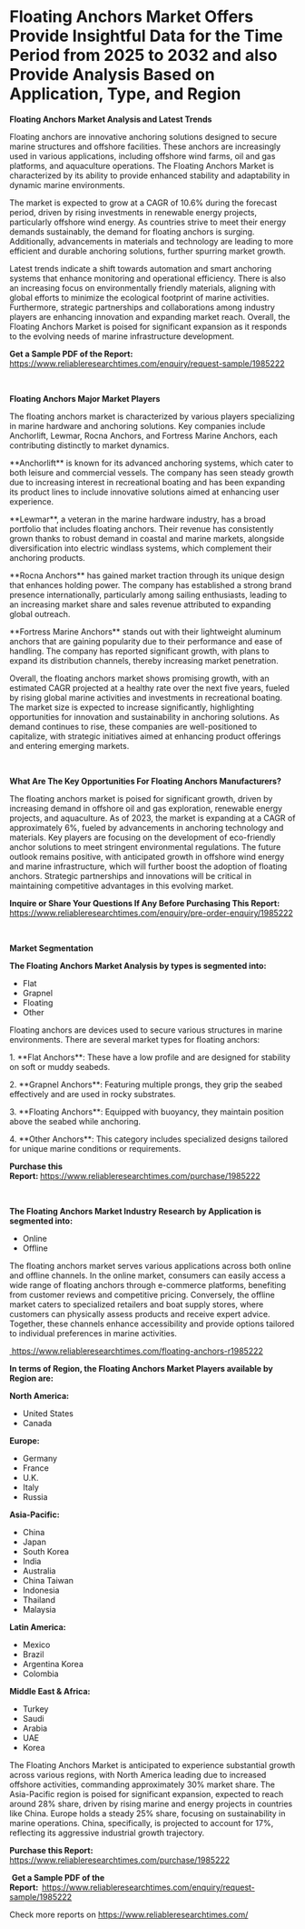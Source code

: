 <p><h1>Floating Anchors Market Offers Provide Insightful Data for the Time Period from 2025 to 2032 and also Provide Analysis Based on Application, Type, and Region</h1></p><p><strong>Floating Anchors Market Analysis and Latest Trends</strong></p>
<p><p>Floating anchors are innovative anchoring solutions designed to secure marine structures and offshore facilities. These anchors are increasingly used in various applications, including offshore wind farms, oil and gas platforms, and aquaculture operations. The Floating Anchors Market is characterized by its ability to provide enhanced stability and adaptability in dynamic marine environments.</p><p>The market is expected to grow at a CAGR of 10.6% during the forecast period, driven by rising investments in renewable energy projects, particularly offshore wind energy. As countries strive to meet their energy demands sustainably, the demand for floating anchors is surging. Additionally, advancements in materials and technology are leading to more efficient and durable anchoring solutions, further spurring market growth.</p><p>Latest trends indicate a shift towards automation and smart anchoring systems that enhance monitoring and operational efficiency. There is also an increasing focus on environmentally friendly materials, aligning with global efforts to minimize the ecological footprint of marine activities. Furthermore, strategic partnerships and collaborations among industry players are enhancing innovation and expanding market reach. Overall, the Floating Anchors Market is poised for significant expansion as it responds to the evolving needs of marine infrastructure development.</p></p>
<p><strong>Get a Sample PDF of the Report:&nbsp;</strong> <a href="https://www.reliableresearchtimes.com/enquiry/request-sample/1985222?utm_campaign=2774&utm_medium=2&utm_source=Github&utm_content=ia&utm_term=10042025&utm_id=floating-anchors">https://www.reliableresearchtimes.com/enquiry/request-sample/1985222</a></p>
<p>&nbsp;</p>
<p><strong>Floating Anchors Major Market Players</strong></p>
<p><p>The floating anchors market is characterized by various players specializing in marine hardware and anchoring solutions. Key companies include Anchorlift, Lewmar, Rocna Anchors, and Fortress Marine Anchors, each contributing distinctly to market dynamics.</p><p>**Anchorlift** is known for its advanced anchoring systems, which cater to both leisure and commercial vessels. The company has seen steady growth due to increasing interest in recreational boating and has been expanding its product lines to include innovative solutions aimed at enhancing user experience. </p><p>**Lewmar**, a veteran in the marine hardware industry, has a broad portfolio that includes floating anchors. Their revenue has consistently grown thanks to robust demand in coastal and marine markets, alongside diversification into electric windlass systems, which complement their anchoring products. </p><p>**Rocna Anchors** has gained market traction through its unique design that enhances holding power. The company has established a strong brand presence internationally, particularly among sailing enthusiasts, leading to an increasing market share and sales revenue attributed to expanding global outreach.</p><p>**Fortress Marine Anchors** stands out with their lightweight aluminum anchors that are gaining popularity due to their performance and ease of handling. The company has reported significant growth, with plans to expand its distribution channels, thereby increasing market penetration.</p><p>Overall, the floating anchors market shows promising growth, with an estimated CAGR projected at a healthy rate over the next five years, fueled by rising global marine activities and investments in recreational boating. The market size is expected to increase significantly, highlighting opportunities for innovation and sustainability in anchoring solutions. As demand continues to rise, these companies are well-positioned to capitalize, with strategic initiatives aimed at enhancing product offerings and entering emerging markets.</p></p>
<p>&nbsp;</p>
<p><strong>What Are The Key Opportunities For Floating Anchors Manufacturers?</strong></p>
<p><p>The floating anchors market is poised for significant growth, driven by increasing demand in offshore oil and gas exploration, renewable energy projects, and aquaculture. As of 2023, the market is expanding at a CAGR of approximately 6%, fueled by advancements in anchoring technology and materials. Key players are focusing on the development of eco-friendly anchor solutions to meet stringent environmental regulations. The future outlook remains positive, with anticipated growth in offshore wind energy and marine infrastructure, which will further boost the adoption of floating anchors. Strategic partnerships and innovations will be critical in maintaining competitive advantages in this evolving market.</p></p>
<p><strong>Inquire or Share Your Questions If Any Before Purchasing This Report:</strong> <a href="https://www.reliableresearchtimes.com/enquiry/pre-order-enquiry/1985222?utm_campaign=2774&utm_medium=2&utm_source=Github&utm_content=ia&utm_term=10042025&utm_id=floating-anchors">https://www.reliableresearchtimes.com/enquiry/pre-order-enquiry/1985222</a></p>
<p>&nbsp;</p>
<p><strong>Market Segmentation</strong></p>
<p><strong>The Floating Anchors Market Analysis by types is segmented into:</strong></p>
<p><ul><li>Flat</li><li>Grapnel</li><li>Floating</li><li>Other</li></ul></p>
<p><p>Floating anchors are devices used to secure various structures in marine environments. There are several market types for floating anchors: </p><p>1. **Flat Anchors**: These have a low profile and are designed for stability on soft or muddy seabeds.</p><p>2. **Grapnel Anchors**: Featuring multiple prongs, they grip the seabed effectively and are used in rocky substrates.</p><p>3. **Floating Anchors**: Equipped with buoyancy, they maintain position above the seabed while anchoring.</p><p>4. **Other Anchors**: This category includes specialized designs tailored for unique marine conditions or requirements.</p></p>
<p><strong>Purchase this Report:&nbsp;</strong><a href="https://www.reliableresearchtimes.com/purchase/1985222?utm_campaign=2774&utm_medium=2&utm_source=Github&utm_content=ia&utm_term=10042025&utm_id=floating-anchors">https://www.reliableresearchtimes.com/purchase/1985222</a></p>
<p>&nbsp;</p>
<p><strong>The Floating Anchors Market Industry Research by Application is segmented into:</strong></p>
<p><ul><li>Online</li><li>Offline</li></ul></p>
<p><p>The floating anchors market serves various applications across both online and offline channels. In the online market, consumers can easily access a wide range of floating anchors through e-commerce platforms, benefiting from customer reviews and competitive pricing. Conversely, the offline market caters to specialized retailers and boat supply stores, where customers can physically assess products and receive expert advice. Together, these channels enhance accessibility and provide options tailored to individual preferences in marine activities.</p></p>
<p><a href="https://www.reliableresearchtimes.com/floating-anchors-r1985222?utm_campaign=2774&utm_medium=2&utm_source=Github&utm_content=ia&utm_term=10042025&utm_id=floating-anchors">&nbsp;https://www.reliableresearchtimes.com/floating-anchors-r1985222</a></p>
<p><strong>In terms of Region, the Floating Anchors Market Players available by Region are:</strong></p>
<p>
    <p> <strong> North America: </strong>
        <ul>
            <li>United States</li>
            <li>Canada</li>
        </ul>
        </p> 
    <p> <strong> Europe: </strong>
        <ul>
            <li>Germany</li>
            <li>France</li>
            <li>U.K.</li>
            <li>Italy</li>
            <li>Russia</li>
        </ul>
        </p> 
    <p> <strong> Asia-Pacific: </strong>
        <ul>
            <li>China</li>
            <li>Japan</li>
            <li>South Korea</li>
            <li>India</li>
            <li>Australia</li>
            <li>China Taiwan</li>
            <li>Indonesia</li>
            <li>Thailand</li>
            <li>Malaysia</li>
        </ul>
        </p> 
    <p> <strong> Latin America: </strong>
        <ul>
            <li>Mexico</li>
            <li>Brazil</li>
            <li>Argentina Korea</li>
            <li>Colombia</li>
        </ul>
        </p> 
    <p> <strong> Middle East & Africa: </strong>
        <ul>
            <li>Turkey</li>
            <li>Saudi</li>
            <li>Arabia</li>
            <li>UAE</li>
            <li>Korea</li>
        </ul>
    </p>
    </p>
<p><p>The Floating Anchors Market is anticipated to experience substantial growth across various regions, with North America leading due to increased offshore activities, commanding approximately 30% market share. The Asia-Pacific region is poised for significant expansion, expected to reach around 28% share, driven by rising marine and energy projects in countries like China. Europe holds a steady 25% share, focusing on sustainability in marine operations. China, specifically, is projected to account for 17%, reflecting its aggressive industrial growth trajectory.</p></p>
<p><strong>Purchase this Report: </strong><a href="https://www.reliableresearchtimes.com/purchase/1985222?utm_campaign=2774&utm_medium=2&utm_source=Github&utm_content=ia&utm_term=10042025&utm_id=floating-anchors">https://www.reliableresearchtimes.com/purchase/1985222</a></p>
<p>&nbsp;<strong>Get a Sample PDF of the Report:&nbsp;&nbsp;</strong><a href="https://www.reliableresearchtimes.com/enquiry/request-sample/1985222?utm_campaign=2774&utm_medium=2&utm_source=Github&utm_content=ia&utm_term=10042025&utm_id=floating-anchors">https://www.reliableresearchtimes.com/enquiry/request-sample/1985222</a></p>
<p><strong></strong></p>
<p>Check more reports on <a href="https://www.reliableresearchtimes.com/?utm_campaign=2774&utm_medium=2&utm_source=Github&utm_content=ia&utm_term=10042025&utm_id=floating-anchors">https://www.reliableresearchtimes.com/</a></p>